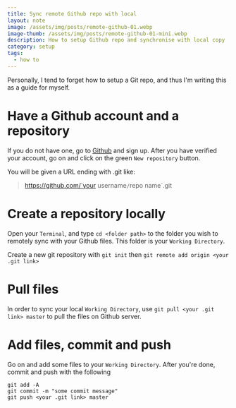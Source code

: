 ```yaml
---
title: Sync remote Github repo with local
layout: note
image: /assets/img/posts/remote-github-01.webp
image-thumb: /assets/img/posts/remote-github-01-mini.webp
description: How to setup Github repo and synchronise with local copy
category: setup
tags:
  - how to
---
```


Personally, I tend to forget how to setup a Git repo, and thus I'm writing this as a guide for myself.

# Have a Github account and a repository
If you do not have one, go to [Github](https://github.com) and sign up. After you have verified your account, go on and click on the green `New repository` button.

You will be given a URL ending with .git like:
> https://github.com/`your username`/`repo name`.git

# Create a repository locally
Open your `Terminal`, and type ```cd <folder path>``` to the folder you wish to remotely sync with your Github files. This folder is your `Working Directory`.

Create a new git repository with `git init` then `git remote add origin <your .git link>`

# Pull files
In order to sync your local `Working Directory`, use `git pull <your .git link> master` to pull the files on Github server.

# Add files, commit and push
Go on and add some files to your `Working Directory`. After you're done, commit and push with the following
```
git add -A
git commit -m "some commit message"
git push <your .git link> master
```

